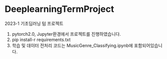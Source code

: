 # DeeplearningTermProject
2023-1 기초딥러닝 텀 프로젝트
1. pytorch2.0, Jupyter환경에서 프로젝트를 진행하였습니다. 
1. pip install-r requirements.txt
2. 학습 및 데이터 전처리 코드는 MusicGenre_Classifying.ipynb에 포함되어있습니다. 
